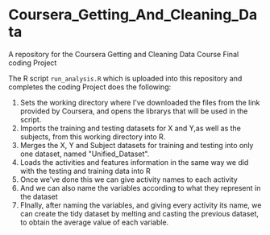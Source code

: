 # Coursera_Getting_And_Cleaning_Data
A repository for the Coursera Getting and Cleaning Data Course Final coding Project

The R script `run_analysis.R` which is uploaded into this repository and completes the coding Project does the following:

1. Sets the working directory where I've downloaded the files from the link provided by Coursera, and opens the librarys that will be used in the script.
2. Imports the training and testing datasets for X and Y,as well as the subjects, from this working directory into R.
3. Merges the X, Y and Subject datasets for training and testing into only one dataset, named "Unified_Dataset".
4. Loads the activities and features information in the same way we did with the testing and training data into R
5. Once we've done this we can give activity names to each activity
6. And we can also name the variables according to what they represent in the dataset
7. FInally, after naming the variables, and giving every activity its name, we can create the tidy dataset by melting and casting the previous dataset, to obtain the average value of each variable.
